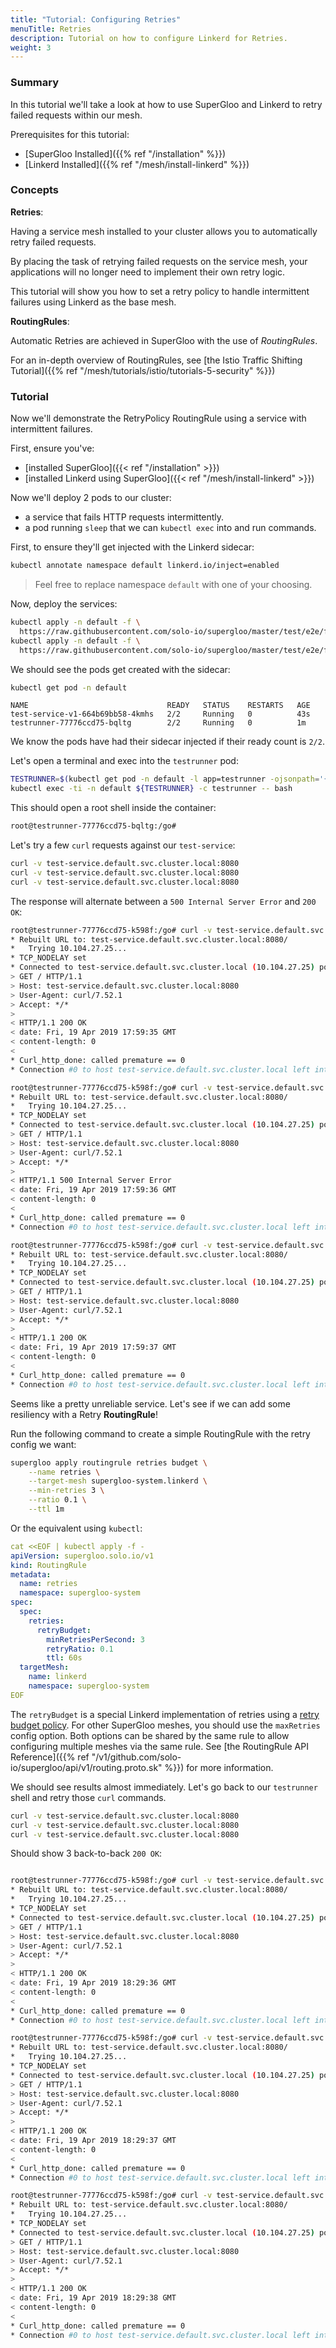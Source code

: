 ```yaml
---
title: "Tutorial: Configuring Retries"
menuTitle: Retries
description: Tutorial on how to configure Linkerd for Retries.
weight: 3
---
```


### Summary

In this tutorial we'll take a look at how to use SuperGloo and Linkerd to retry failed requests
within our mesh.

Prerequisites for this tutorial:

- [SuperGloo Installed]({{% ref "/installation" %}})
- [Linkerd Installed]({{% ref "/mesh/install-linkerd" %}})

### Concepts

**Retries**:

Having a service mesh installed to your cluster allows you to automatically retry failed requests.

By placing the task of retrying failed requests on the service mesh, your applications will no
longer need to implement their own retry logic.

This tutorial will show you how to set a retry policy to handle intermittent failures 
using Linkerd as the base mesh.

**RoutingRules**:

Automatic Retries are achieved in SuperGloo with the use of *RoutingRules*. 

For an in-depth overview of RoutingRules, see [the Istio Traffic Shifting Tutorial]({{% ref "/mesh/tutorials/istio/tutorials-5-security" %}})

### Tutorial

Now we'll demonstrate the RetryPolicy RoutingRule using a service with intermittent failures.

First, ensure you've:

- [installed SuperGloo]({{< ref "/installation" >}})
- [installed Linkerd using SuperGloo]({{< ref "/mesh/install-linkerd" >}})

Now we'll deploy 2 pods to our cluster:
- a service that fails HTTP requests intermittently.
- a pod running `sleep` that we can `kubectl exec` into and run commands.

First, to ensure they'll get injected with the Linkerd sidecar:

```bash
kubectl annotate namespace default linkerd.io/inject=enabled
```

> Feel free to replace namespace `default` with one of your choosing.

Now, deploy the services:

```bash
kubectl apply -n default -f \
  https://raw.githubusercontent.com/solo-io/supergloo/master/test/e2e/files/test-service.yaml
kubectl apply -n default -f \
  https://raw.githubusercontent.com/solo-io/supergloo/master/test/e2e/files/testrunner.yaml
```

We should see the pods get created with the sidecar:


```bash
kubectl get pod -n default
```

```
NAME                               READY   STATUS    RESTARTS   AGE
test-service-v1-664b69bb58-4kmhs   2/2     Running   0          43s
testrunner-77776ccd75-bqltg        2/2     Running   0          1m
```

We know the pods have had their sidecar injected if their ready count is `2/2`.

Let's open a terminal and exec into the `testrunner` pod:

```bash
TESTRUNNER=$(kubectl get pod -n default -l app=testrunner -ojsonpath='{range .items[*]}{.metadata.name}{"\n"}{end}')
kubectl exec -ti -n default ${TESTRUNNER} -c testrunner -- bash
```

This should open a root shell inside the container:

```bash
root@testrunner-77776ccd75-bqltg:/go#
```

Let's try a few `curl` requests against our `test-service`:

```bash
curl -v test-service.default.svc.cluster.local:8080
curl -v test-service.default.svc.cluster.local:8080
curl -v test-service.default.svc.cluster.local:8080
```

The response will alternate between a `500 Internal Server Error` and `200 OK`:

```bash 
root@testrunner-77776ccd75-k598f:/go# curl -v test-service.default.svc.cluster.local:8080 
* Rebuilt URL to: test-service.default.svc.cluster.local:8080/
*   Trying 10.104.27.25...
* TCP_NODELAY set
* Connected to test-service.default.svc.cluster.local (10.104.27.25) port 8080 (#0)
> GET / HTTP/1.1
> Host: test-service.default.svc.cluster.local:8080
> User-Agent: curl/7.52.1
> Accept: */*
> 
< HTTP/1.1 200 OK
< date: Fri, 19 Apr 2019 17:59:35 GMT
< content-length: 0
< 
* Curl_http_done: called premature == 0
* Connection #0 to host test-service.default.svc.cluster.local left intact

root@testrunner-77776ccd75-k598f:/go# curl -v test-service.default.svc.cluster.local:8080 
* Rebuilt URL to: test-service.default.svc.cluster.local:8080/
*   Trying 10.104.27.25...
* TCP_NODELAY set
* Connected to test-service.default.svc.cluster.local (10.104.27.25) port 8080 (#0)
> GET / HTTP/1.1
> Host: test-service.default.svc.cluster.local:8080
> User-Agent: curl/7.52.1
> Accept: */*
> 
< HTTP/1.1 500 Internal Server Error
< date: Fri, 19 Apr 2019 17:59:36 GMT
< content-length: 0
< 
* Curl_http_done: called premature == 0
* Connection #0 to host test-service.default.svc.cluster.local left intact

root@testrunner-77776ccd75-k598f:/go# curl -v test-service.default.svc.cluster.local:8080 
* Rebuilt URL to: test-service.default.svc.cluster.local:8080/
*   Trying 10.104.27.25...
* TCP_NODELAY set
* Connected to test-service.default.svc.cluster.local (10.104.27.25) port 8080 (#0)
> GET / HTTP/1.1
> Host: test-service.default.svc.cluster.local:8080
> User-Agent: curl/7.52.1
> Accept: */*
> 
< HTTP/1.1 200 OK
< date: Fri, 19 Apr 2019 17:59:37 GMT
< content-length: 0
<
* Curl_http_done: called premature == 0
* Connection #0 to host test-service.default.svc.cluster.local left intact
```

Seems like a pretty unreliable service. Let's see if we can add some resiliency with a
Retry **RoutingRule**!


Run the following command to create a simple RoutingRule with the retry config we want:
```bash
supergloo apply routingrule retries budget \
    --name retries \
    --target-mesh supergloo-system.linkerd \
    --min-retries 3 \
    --ratio 0.1 \
    --ttl 1m
```

Or the equivalent using `kubectl`:
```yaml
cat <<EOF | kubectl apply -f -
apiVersion: supergloo.solo.io/v1
kind: RoutingRule
metadata:
  name: retries
  namespace: supergloo-system
spec:
  spec:
    retries:
      retryBudget:
        minRetriesPerSecond: 3
        retryRatio: 0.1
        ttl: 60s
  targetMesh:
    name: linkerd
    namespace: supergloo-system
EOF
```

The `retryBudget` is a special Linkerd implementation of retries using a 
[retry budget policy](https://blog.linkerd.io/2019/02/22/how-we-designed-retries-in-linkerd-2-2/). 
For other SuperGloo meshes, you should use the `maxRetries` config option. Both options can
 be shared by the same rule to allow configuring multiple meshes via the same rule. See 
 [the RoutingRule API Reference]({{% ref "/v1/github.com/solo-io/supergloo/api/v1/routing.proto.sk" %}}) 
 for more information.

We should see results almost immediately. Let's go back to our `testrunner` shell and
retry those `curl` commands.


```bash
curl -v test-service.default.svc.cluster.local:8080
curl -v test-service.default.svc.cluster.local:8080
curl -v test-service.default.svc.cluster.local:8080
```

Should show 3 back-to-back `200 OK`:

```bash

root@testrunner-77776ccd75-k598f:/go# curl -v test-service.default.svc.cluster.local:8080
* Rebuilt URL to: test-service.default.svc.cluster.local:8080/
*   Trying 10.104.27.25...
* TCP_NODELAY set
* Connected to test-service.default.svc.cluster.local (10.104.27.25) port 8080 (#0)
> GET / HTTP/1.1
> Host: test-service.default.svc.cluster.local:8080
> User-Agent: curl/7.52.1
> Accept: */*
>
< HTTP/1.1 200 OK
< date: Fri, 19 Apr 2019 18:29:36 GMT
< content-length: 0
<
* Curl_http_done: called premature == 0
* Connection #0 to host test-service.default.svc.cluster.local left intact

root@testrunner-77776ccd75-k598f:/go# curl -v test-service.default.svc.cluster.local:8080
* Rebuilt URL to: test-service.default.svc.cluster.local:8080/
*   Trying 10.104.27.25...
* TCP_NODELAY set
* Connected to test-service.default.svc.cluster.local (10.104.27.25) port 8080 (#0)
> GET / HTTP/1.1
> Host: test-service.default.svc.cluster.local:8080
> User-Agent: curl/7.52.1
> Accept: */*
>
< HTTP/1.1 200 OK
< date: Fri, 19 Apr 2019 18:29:37 GMT
< content-length: 0
<
* Curl_http_done: called premature == 0
* Connection #0 to host test-service.default.svc.cluster.local left intact

root@testrunner-77776ccd75-k598f:/go# curl -v test-service.default.svc.cluster.local:8080
* Rebuilt URL to: test-service.default.svc.cluster.local:8080/
*   Trying 10.104.27.25...
* TCP_NODELAY set
* Connected to test-service.default.svc.cluster.local (10.104.27.25) port 8080 (#0)
> GET / HTTP/1.1
> Host: test-service.default.svc.cluster.local:8080
> User-Agent: curl/7.52.1
> Accept: */*
>
< HTTP/1.1 200 OK
< date: Fri, 19 Apr 2019 18:29:38 GMT
< content-length: 0
<
* Curl_http_done: called premature == 0
* Connection #0 to host test-service.default.svc.cluster.local left intact
```

